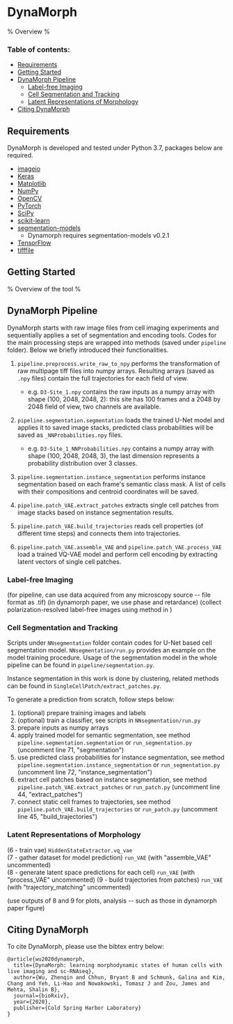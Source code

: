﻿# DynaMorph

% Overview %

### Table of contents:

- [Requirements](#requirements)
- [Getting Started](#getting-started)
- [DynaMorph Pipeline](#dynamorph-pipeline)
  - [Label-free Imaging](#label-free-imaging)
  - [Cell Segmentation and Tracking](#cell-segmentation-and-tracking)
  - [Latent Representations of Morphology](#latent-representations-of-morphology)
- [Citing DynaMorph](#citing-dynamorph)

## Requirements

DynaMorph is developed and tested under Python 3.7, packages below are required.

- [imageio](https://imageio.github.io/)
- [Keras](https://keras.io/)
- [Matplotlib](https://matplotlib.org/)
- [NumPy](https://numpy.org/)
- [OpenCV](https://opencv.org/about/)
- [PyTorch](https://pytorch.org/)
- [SciPy](https://www.scipy.org/)
- [scikit-learn](https://scikit-learn.org/)
- [segmentation-models](https://github.com/qubvel/segmentation_models)
  - Dynamorph requires segmentation-models v0.2.1
- [TensorFlow](https://www.tensorflow.org/)
- [tifffile](https://pypi.org/project/tifffile/)

## Getting Started

% Overview of the tool %

## DynaMorph Pipeline

DynaMorph starts with raw image files from cell imaging experiments and sequentially applies a set of segmentation and encoding tools. Codes for the main processing steps are wrapped into methods (saved under `pipeline` folder). Below we briefly introduced their functionalities.

1. `pipeline.preprocess.write_raw_to_npy` performs the transformation of raw multipage tiff files into numpy arrays. Resulting arrays (saved as `.npy` files) contain the full trajectories for each field of view.

    - e.g. `D3-Site_1.npy` contains the raw inputs as a numpy array with shape (100, 2048, 2048, 2): this site has 100 frames and a 2048 by 2048 field of view, two channels are available.

2. `pipeline.segmentation.segmentation` loads the trained U-Net model and applies it to saved image stacks, predicted class probabilities will be saved as `_NNProbabilities.npy` files.

    - e.g. `D3-Site_1_NNProbabilities.npy` contains a numpy array with shape (100, 2048, 2048, 3), the last dimension represents a probability distribution over 3 classes.

3. `pipeline.segmentation.instance_segmentation` performs instance segmentation based on each frame's semantic class mask. A list of cells with their compositions and centroid coordinates will be saved.

4. `pipeline.patch_VAE.extract_patches` extracts single cell patches from image stacks based on instance segmentation results. 

5. `pipeline.patch_VAE.build_trajectories` reads cell properties (of different time steps) and connects them into trajectories.

6. `pipeline.patch_VAE.assemble_VAE` and `pipeline.patch_VAE.process_VAE` load a trained VQ-VAE model and perform cell encoding by extracting latent vectors of single cell patches.

### Label-free Imaging
(for pipeline, can use data acquired from any microscopy source -- file format as .tif)
(in dynamorph paper, we use phase and retardance)
(collect polarization-resolved label-free images using method in <reference to virtual staining paper> )

### Cell Segmentation and Tracking

Scripts under `NNsegmentation` folder contain codes for U-Net based cell segmentation model. `NNsegmentation/run.py` provides an example on the model training procedure. Usage of the segmentation model in the whole pipeline can be found in `pipeline/segmentation.py`.

Instance segmentation in this work is done by clustering, related methods can be found in `SingleCellPatch/extract_patches.py`.

To generate a prediction from scratch, follow steps below:
  1. (optional) prepare training images and labels
  2. (optional) train a classifier, see scripts in `NNsegmentation/run.py`
  3. prepare inputs as numpy arrays
  4. apply trained model for semantic segmentation, see method `pipeline.segmentation.segmentation` or `run_segmentation.py` (uncomment line 71, "segmentation")
  5. use predicted class probabilities for instance segmentation, see method `pipeline.segmentation.instance_segmentation` or `run_segmentation.py` (uncomment line 72, "instance_segmentation")
  6. extract cell patches based on instance segmentation, see method `pipeline.patch_VAE.extract_patches` or `run_patch.py` (uncomment line 44, "extract_patches")  
  7. connect static cell frames to trajectories, see method `pipeline.patch_VAE.build_trajectories` or `run_patch.py` (uncomment line 45, "build_trajectories")

### Latent Representations of Morphology

(6 - train vae) `HiddenStateExtractor.vq_vae`  
(7 - gather dataset for model prediction) `run_VAE` (with "assemble_VAE" uncommented)  
(8 - generate latent space predictions for each cell) `run_VAE` (with "process_VAE" uncommented)
(9 - build trajectories from patches) `run_VAE` (with "trajectory_matching" uncommented)

(use outputs of 8 and 9 for plots, analysis -- such as those in dynamorph paper figure<letter>)

## Citing DynaMorph

To cite DynaMorph, please use the bibtex entry below:

```
@article{wu2020dynamorph,
  title={DynaMorph: learning morphodynamic states of human cells with live imaging and sc-RNAseq},
  author={Wu, Zhenqin and Chhun, Bryant B and Schmunk, Galina and Kim, Chang and Yeh, Li-Hao and Nowakowski, Tomasz J and Zou, James and Mehta, Shalin B},
  journal={bioRxiv},
  year={2020},
  publisher={Cold Spring Harbor Laboratory}
}
```
